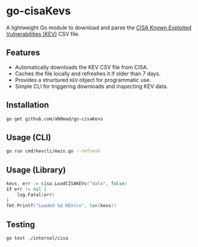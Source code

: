 # go-cisaKevs

A lightweight Go module to download and parse the [CISA Known Exploited Vulnerabilities (KEV)](https://www.cisa.gov/known-exploited-vulnerabilities-catalog) CSV file.

## Features

- Automatically downloads the KEV CSV file from CISA.
- Caches the file locally and refreshes it if older than 7 days.
- Provides a structured `KEV` object for programmatic use.
- Simple CLI for triggering downloads and inspecting KEV data.

## Installation

```bash
go get github.com/aN0mad/go-cisaKevs
```

## Usage (CLI)

```bash
go run cmd/kevcli/main.go --refresh
```

## Usage (Library)

```go
kevs, err := cisa.LoadCISAKEVs("data", false)
if err != nil {
    log.Fatal(err)
}
fmt.Printf("Loaded %d KEVs\n", len(kevs))
```

## Testing

```bash
go test ./internal/cisa
```